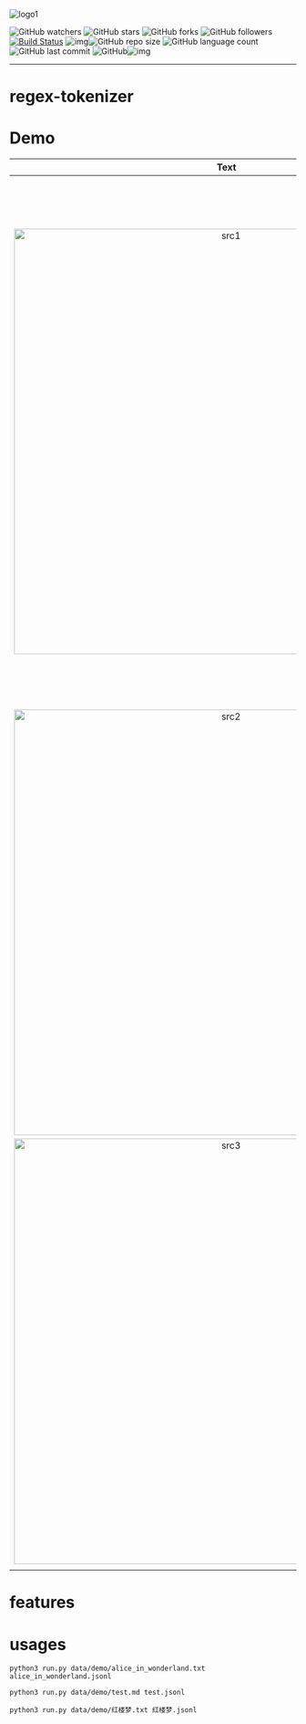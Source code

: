



![logo1](https://github.com/user-attachments/assets/6b62a01f-19b8-4f7a-b229-7c960fcf0467)

![GitHub watchers](https://img.shields.io/github/watchers/isLinXu/regex-tokenizer.svg?style=social) ![GitHub stars](https://img.shields.io/github/stars/isLinXu/regex-tokenizer.svg?style=social) ![GitHub forks](https://img.shields.io/github/forks/isLinXu/regex-tokenizer.svg?style=social) ![GitHub followers](https://img.shields.io/github/followers/isLinXu.svg?style=social)
[![Build Status](https://img.shields.io/endpoint.svg?url=https%3A%2F%2Factions-badge.atrox.dev%2Fatrox%2Fsync-dotenv%2Fbadge&style=flat)](https://github.com/isLinXu/regex-tokenizer)  ![img](https://badgen.net/badge/icon/learning?icon=deepscan&label)![GitHub repo size](https://img.shields.io/github/repo-size/isLinXu/regex-tokenizer.svg?style=flat-square) ![GitHub language count](https://img.shields.io/github/languages/count/isLinXu/regex-tokenizer)  ![GitHub last commit](https://img.shields.io/github/last-commit/isLinXu/regex-tokenizer) ![GitHub](https://img.shields.io/github/license/isLinXu/regex-tokenizer.svg?style=flat-square)![img](https://hits.dwyl.com/isLinXu/regex-tokenizer.svg)

---

# regex-tokenizer

# Demo


|                             Text                             |                           Chunker                            |                            Jsonl                             |
| :----------------------------------------------------------: | :----------------------------------------------------------: | :----------------------------------------------------------: |
| <img width="746" alt="src1" src="https://github.com/user-attachments/assets/e9b11d5f-e8db-4cb6-8394-7d4acb52182e"> | <img width="928" alt="demo1@2x" src="https://github.com/user-attachments/assets/848ad51b-c032-4c38-8670-56e266bd7a3b"> | <img width="746" alt="result1@2x" src="https://github.com/user-attachments/assets/7923c7c6-dcd5-445a-a216-f43b663c82e2"> |
| <img width="746" alt="src2" src="https://github.com/user-attachments/assets/5fec3a7d-82a4-4bc8-92d7-23e8ba347b25"> | <img width="732" alt="demo2" src="https://github.com/user-attachments/assets/3cf97e15-8494-4d72-bcb4-c4c5a4f796b2"> | <img width="746" alt="result2@2x" src="https://github.com/user-attachments/assets/586d9df1-2a79-4614-83e7-871aa6c8d91d"> |
| <img width="746" alt="src3" src="https://github.com/user-attachments/assets/f5e8630f-68d1-4da3-9de3-fda69b76b061">                                                             | <img width="746" alt="demo3@2x" src="https://github.com/user-attachments/assets/b11ff8e4-e94c-40f2-9c11-8032be306ee6"> | <img width="746" alt="result3@2x" src="https://github.com/user-attachments/assets/d587f55b-66cf-406f-acea-4b7f62049704"> |
|  |                                                              |                                                              |

# features


# usages

```shell
python3 run.py data/demo/alice_in_wonderland.txt alice_in_wonderland.jsonl
```

```
python3 run.py data/demo/test.md test.jsonl
```

```
python3 run.py data/demo/红楼梦.txt 红楼梦.jsonl
```

